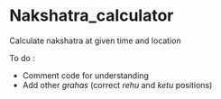 # Nakshatra_calculator
Calculate nakshatra at given time and location

To do :
- Comment code for understanding
- Add other _grahas_ (correct _r&#0101;hu_ and _ketu_ positions)

